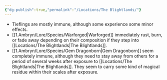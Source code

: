 ```yaml
---
{"dg-publish":true,"permalink":"/Locations/The Blightlands/"}
---
```


- Tieflings are mostly immune, although some experience some minor effects.
- [[1.Ambryn/Lore/Species/Warforged\|Warforged]] immediately rust, burn, or fade away depending on their composition if they step into [[Locations/The Blightlands\|The Blightlands]].
- [[1.Ambryn/Lore/Species/Gem Dragonborn\|Gem Dragonborn]] seem completely immune, although they need to stay away from others for a period of several weeks after exposure to [[Locations/The Blightlands\|The Blightlands]]. They seem to carry some kind of magical residue within their scales after exposure.